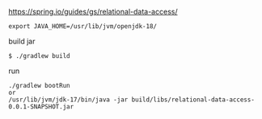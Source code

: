 https://spring.io/guides/gs/relational-data-access/

```
export JAVA_HOME=/usr/lib/jvm/openjdk-18/
```

build jar
```
$ ./gradlew build
```

run
```
./gradlew bootRun
or
/usr/lib/jvm/jdk-17/bin/java -jar build/libs/relational-data-access-0.0.1-SNAPSHOT.jar
```
